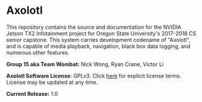 # Axolotl

This repository contains the source and documentation for the NVIDIA Jetson TX2 Infotainment project for Oregon State University's 2017-2018 CS senior capstone. This system carries development codename of "Axolotl", and is capable of media playback, navigation, black box data logging, and numerous other features.

__Group 15 aka Team Wombat:__ Nick Wong, Ryan Crane, Victor Li

**Axolotl Software License**: GPLv3. Click [here](https://www.gnu.org/licenses/gpl-3.0.en.html) for explicit license terms. License may be updated at any time.

__Current Release:__ 1.0
